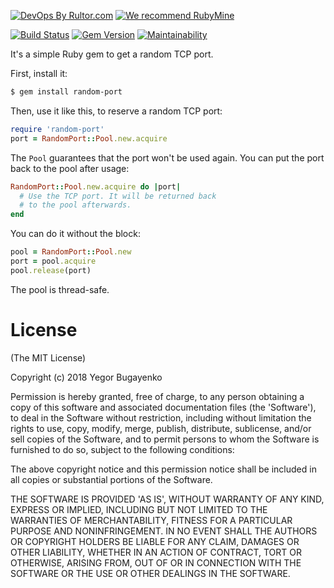 [![DevOps By Rultor.com](http://www.rultor.com/b/yegor256/random-port)](http://www.rultor.com/p/yegor256/random-port)
[![We recommend RubyMine](http://www.elegantobjects.org/rubymine.svg)](https://www.jetbrains.com/ruby/)

[![Build Status](https://travis-ci.org/yegor256/random-port.svg)](https://travis-ci.org/yegor256/random-port)
[![Gem Version](https://badge.fury.io/rb/random-port.svg)](http://badge.fury.io/rb/random-port)
[![Maintainability](https://api.codeclimate.com/v1/badges/349b8c31884d3b34d926/maintainability)](https://codeclimate.com/github/yegor256/random-port/maintainability)

It's a simple Ruby gem to get a random TCP port.

First, install it:

```bash
$ gem install random-port
```

Then, use it like this, to reserve a random TCP port:

```ruby
require 'random-port'
port = RandomPort::Pool.new.acquire
```

The `Pool` guarantees that the port won't be used again. You can put
the port back to the pool after usage:

```ruby
RandomPort::Pool.new.acquire do |port|
  # Use the TCP port. It will be returned back
  # to the pool afterwards.
end
```

You can do it without the block:

```ruby
pool = RandomPort::Pool.new
port = pool.acquire
pool.release(port)
```

The pool is thread-safe.

# License

(The MIT License)

Copyright (c) 2018 Yegor Bugayenko

Permission is hereby granted, free of charge, to any person obtaining a copy
of this software and associated documentation files (the 'Software'), to deal
in the Software without restriction, including without limitation the rights
to use, copy, modify, merge, publish, distribute, sublicense, and/or sell
copies of the Software, and to permit persons to whom the Software is
furnished to do so, subject to the following conditions:

The above copyright notice and this permission notice shall be included in all
copies or substantial portions of the Software.

THE SOFTWARE IS PROVIDED 'AS IS', WITHOUT WARRANTY OF ANY KIND, EXPRESS OR
IMPLIED, INCLUDING BUT NOT LIMITED TO THE WARRANTIES OF MERCHANTABILITY,
FITNESS FOR A PARTICULAR PURPOSE AND NONINFRINGEMENT. IN NO EVENT SHALL THE
AUTHORS OR COPYRIGHT HOLDERS BE LIABLE FOR ANY CLAIM, DAMAGES OR OTHER
LIABILITY, WHETHER IN AN ACTION OF CONTRACT, TORT OR OTHERWISE, ARISING FROM,
OUT OF OR IN CONNECTION WITH THE SOFTWARE OR THE USE OR OTHER DEALINGS IN THE
SOFTWARE.
